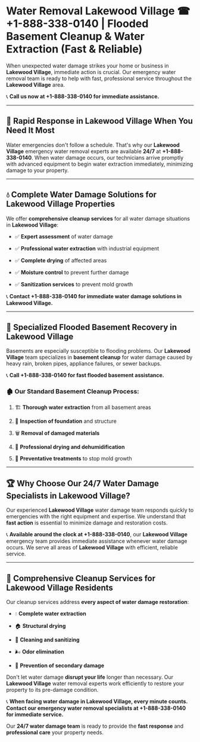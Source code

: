 # Water Removal Lakewood Village ☎ +1-888-338-0140 | Flooded Basement Cleanup & Water Extraction (Fast & Reliable)

When unexpected water damage strikes your home or business in **Lakewood Village**, immediate action is crucial. Our emergency water removal team is ready to help with fast, professional service throughout the **Lakewood Village** area. 

📞 **Call us now at +1-888-338-0140 for immediate assistance.**
---
## 🚀 Rapid Response in Lakewood Village When You Need It Most
Water emergencies don't follow a schedule. That's why our **Lakewood Village** emergency water removal experts are available **24/7** at **+1-888-338-0140**. When water damage occurs, our technicians arrive promptly with advanced equipment to begin water extraction immediately, minimizing damage to your property.
---
## 💧 Complete Water Damage Solutions for Lakewood Village Properties
We offer **comprehensive cleanup services** for all water damage situations in **Lakewood Village**:
- ✅ **Expert assessment** of water damage  
- ✅ **Professional water extraction** with industrial equipment  
- ✅ **Complete drying** of affected areas  
- ✅ **Moisture control** to prevent further damage  
- ✅ **Sanitization services** to prevent mold growth  
📞 **Contact +1-888-338-0140 for immediate water damage solutions in Lakewood Village.**
---
## 🌊 Specialized Flooded Basement Recovery in Lakewood Village
Basements are especially susceptible to flooding problems. Our **Lakewood Village** team specializes in **basement cleanup** for water damage caused by heavy rain, broken pipes, appliance failures, or sewer backups. 
📞 **Call +1-888-338-0140 for fast flooded basement assistance.**
### 🏚️ Our Standard Basement Cleanup Process:
1. 🏗️ **Thorough water extraction** from all basement areas  
2. 🔎 **Inspection of foundation** and structure  
3. 🗑️ **Removal of damaged materials**  
4. 💨 **Professional drying and dehumidification**  
5. 🚫 **Preventative treatments** to stop mold growth  
---
## 🏆 Why Choose Our 24/7 Water Damage Specialists in Lakewood Village?
Our experienced **Lakewood Village** water damage team responds quickly to emergencies with the right equipment and expertise. We understand that **fast action** is essential to minimize damage and restoration costs.
📞 **Available around the clock at +1-888-338-0140**, our **Lakewood Village** emergency team provides immediate assistance whenever water damage occurs. We serve all areas of **Lakewood Village** with efficient, reliable service.
---
## 🧹 Comprehensive Cleanup Services for Lakewood Village Residents
Our cleanup services address **every aspect of water damage restoration**:
- 💧 **Complete water extraction**  
- 🏠 **Structural drying**  
- 🧼 **Cleaning and sanitizing**  
- 🌬️ **Odor elimination**  
- 🚫 **Prevention of secondary damage**  
Don't let water damage **disrupt your life** longer than necessary. Our **Lakewood Village** water removal experts work efficiently to restore your property to its pre-damage condition.
📞 **When facing water damage in Lakewood Village, every minute counts. Contact our emergency water removal specialists at +1-888-338-0140 for immediate service.**
Our **24/7 water damage team** is ready to provide the **fast response** and **professional care** your property needs.
